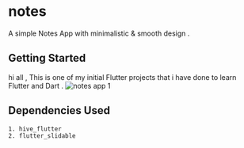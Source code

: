 # notes

A simple Notes App with minimalistic & smooth design .

## Getting Started

hi all ,
This is one of my initial Flutter projects that i have done to learn Flutter and Dart .
![notes app 1](https://user-images.githubusercontent.com/130171990/230759371-0ce90afb-e8e3-41ef-acd5-4419595b9cfe.jpg)

## Dependencies Used
    1. hive_flutter   
    2. flutter_slidable
           
